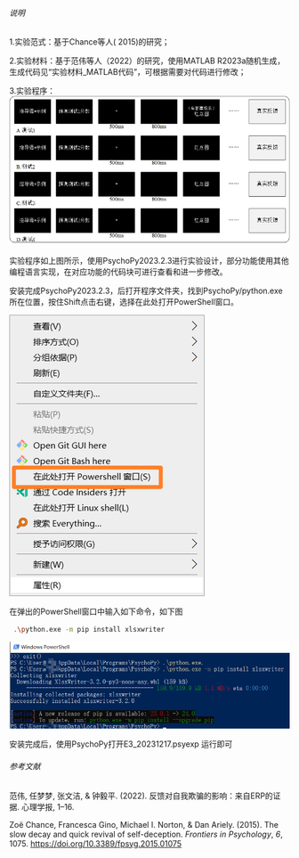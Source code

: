 ###### 说明

1.实验范式：基于Chance等人( 2015)的研究；

2.实验材料：基于范伟等人（2022）的研究，使用MATLAB R2023a随机生成，生成代码见“实验材料_MATLAB代码”，可根据需要对代码进行修改；

3.实验程序：                               ![image-20240610143610823](./readme.assets/image-20240610143610823-1718003543579-1.png)

实验程序如上图所示，使用PsychoPy2023.2.3进行实验设计，部分功能使用其他编程语言实现，在对应功能的代码块可进行查看和进一步修改。

安装完成PsychoPy2023.2.3，后打开程序文件夹，找到PsychoPy/python.exe所在位置，按住Shift点击右键，选择在此处打开PowerShell窗口。

![image-20240610150403469](./readme.assets/image-20240610150403469-1718003577060-4.png)

在弹出的PowerShell窗口中输入如下命令，如下图

```bash
 .\python.exe -m pip install xlsxwriter
```

![image-20240610150515765](./readme.assets/image-20240610150515765-1718003580330-6.png)

安装完成后，使用PsychoPy打开E3_20231217.psyexp 运行即可

###### 参考文献

范伟, 任梦梦, 张文洁, & 钟毅平. (2022). 反馈对自我欺骗的影响：来自ERP的证据. 心理学报, 1–16. 

Zoë Chance, Francesca Gino, Michael I. Norton, & Dan Ariely. (2015). The slow decay and quick revival of self-deception. *Frontiers in Psychology*, *6*, 1075. https://doi.org/10.3389/fpsyg.2015.01075
